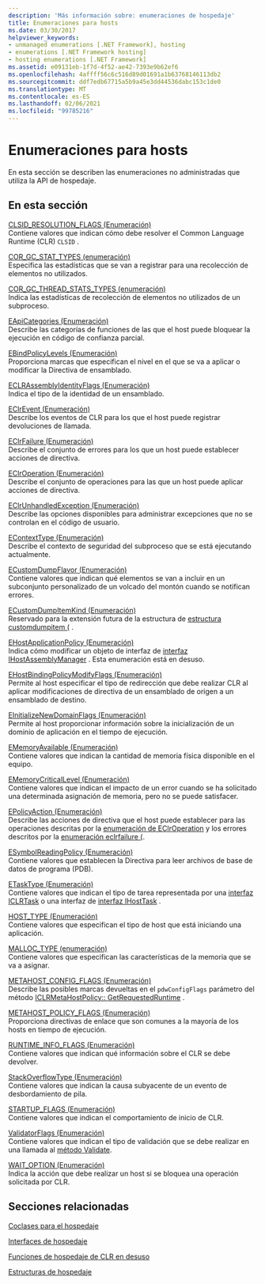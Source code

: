 ```yaml
---
description: 'Más información sobre: enumeraciones de hospedaje'
title: Enumeraciones para hosts
ms.date: 03/30/2017
helpviewer_keywords:
- unmanaged enumerations [.NET Framework], hosting
- enumerations [.NET Framework hosting]
- hosting enumerations [.NET Framework]
ms.assetid: e09131eb-1f7d-4f52-ae42-7393e9b62ef6
ms.openlocfilehash: 4affff56c6c516d89d01691a1b63768146113db2
ms.sourcegitcommit: ddf7edb67715a5b9a45e3dd44536dabc153c1de0
ms.translationtype: MT
ms.contentlocale: es-ES
ms.lasthandoff: 02/06/2021
ms.locfileid: "99785216"
---
```

# <a name="hosting-enumerations"></a>Enumeraciones para hosts

En esta sección se describen las enumeraciones no administradas que utiliza la API de hospedaje.  
  
## <a name="in-this-section"></a>En esta sección  

 [CLSID_RESOLUTION_FLAGS (Enumeración)](clsid-resolution-flags-enumeration.md)  
 Contiene valores que indican cómo debe resolver el Common Language Runtime (CLR) `CLSID` .  
  
 [COR_GC_STAT_TYPES (enumeración)](cor-gc-stat-types-enumeration.md)  
 Especifica las estadísticas que se van a registrar para una recolección de elementos no utilizados.  
  
 [COR_GC_THREAD_STATS_TYPES (enumeración)](cor-gc-thread-stats-types-enumeration.md)  
 Indica las estadísticas de recolección de elementos no utilizados de un subproceso.  
  
 [EApiCategories (Enumeración)](eapicategories-enumeration.md)  
 Describe las categorías de funciones de las que el host puede bloquear la ejecución en código de confianza parcial.  
  
 [EBindPolicyLevels (Enumeración)](ebindpolicylevels-enumeration.md)  
 Proporciona marcas que especifican el nivel en el que se va a aplicar o modificar la Directiva de ensamblado.  
  
 [ECLRAssemblyIdentityFlags (Enumeración)](eclrassemblyidentityflags-enumeration.md)  
 Indica el tipo de la identidad de un ensamblado.  
  
 [EClrEvent (Enumeración)](eclrevent-enumeration.md)  
 Describe los eventos de CLR para los que el host puede registrar devoluciones de llamada.  
  
 [EClrFailure (Enumeración)](eclrfailure-enumeration.md)  
 Describe el conjunto de errores para los que un host puede establecer acciones de directiva.  
  
 [EClrOperation (Enumeración)](eclroperation-enumeration.md)  
 Describe el conjunto de operaciones para las que un host puede aplicar acciones de directiva.  
  
 [EClrUnhandledException (Enumeración)](eclrunhandledexception-enumeration.md)  
 Describe las opciones disponibles para administrar excepciones que no se controlan en el código de usuario.  
  
 [EContextType (Enumeración)](econtexttype-enumeration.md)  
 Describe el contexto de seguridad del subproceso que se está ejecutando actualmente.  
  
 [ECustomDumpFlavor (Enumeración)](ecustomdumpflavor-enumeration.md)  
 Contiene valores que indican qué elementos se van a incluir en un subconjunto personalizado de un volcado del montón cuando se notifican errores.  
  
 [ECustomDumpItemKind (Enumeración)](ecustomdumpitemkind-enumeration.md)  
 Reservado para la extensión futura de la estructura de [estructura customdumpitem (](customdumpitem-structure.md) .  
  
 [EHostApplicationPolicy (Enumeración)](ehostapplicationpolicy-enumeration.md)  
 Indica cómo modificar un objeto de interfaz de [interfaz IHostAssemblyManager](ihostassemblymanager-interface.md) . Esta enumeración está en desuso.  
  
 [EHostBindingPolicyModifyFlags (Enumeración)](ehostbindingpolicymodifyflags-enumeration.md)  
 Permite al host especificar el tipo de redirección que debe realizar CLR al aplicar modificaciones de directiva de un ensamblado de origen a un ensamblado de destino.  
  
 [EInitializeNewDomainFlags (Enumeración)](einitializenewdomainflags-enumeration.md)  
 Permite al host proporcionar información sobre la inicialización de un dominio de aplicación en el tiempo de ejecución.  
  
 [EMemoryAvailable (Enumeración)](ememoryavailable-enumeration.md)  
 Contiene valores que indican la cantidad de memoria física disponible en el equipo.  
  
 [EMemoryCriticalLevel (Enumeración)](ememorycriticallevel-enumeration.md)  
 Contiene valores que indican el impacto de un error cuando se ha solicitado una determinada asignación de memoria, pero no se puede satisfacer.  
  
 [EPolicyAction (Enumeración)](epolicyaction-enumeration.md)  
 Describe las acciones de directiva que el host puede establecer para las operaciones descritas por la [enumeración de EClrOperation](eclroperation-enumeration.md) y los errores descritos por la [enumeración eclrfailure (](eclrfailure-enumeration.md).  
  
 [ESymbolReadingPolicy (Enumeración)](esymbolreadingpolicy-enumeration.md)  
 Contiene valores que establecen la Directiva para leer archivos de base de datos de programa (PDB).  
  
 [ETaskType (Enumeración)](etasktype-enumeration.md)  
 Contiene valores que indican el tipo de tarea representada por una [interfaz ICLRTask](iclrtask-interface.md) o una interfaz de [interfaz IHostTask](ihosttask-interface.md) .  
  
 [HOST_TYPE (Enumeración)](host-type-enumeration.md)  
 Contiene valores que especifican el tipo de host que está iniciando una aplicación.  
  
 [MALLOC_TYPE (enumeración)](malloc-type-enumeration.md)  
 Contiene valores que especifican las características de la memoria que se va a asignar.  
  
 [METAHOST_CONFIG_FLAGS (Enumeración)](metahost-config-flags-enumeration.md)  
 Describe las posibles marcas devueltas en el `pdwConfigFlags` parámetro del método [ICLRMetaHostPolicy:: GetRequestedRuntime](iclrmetahostpolicy-getrequestedruntime-method.md) .  
  
 [METAHOST_POLICY_FLAGS (Enumeración)](metahost-policy-flags-enumeration.md)  
 Proporciona directivas de enlace que son comunes a la mayoría de los hosts en tiempo de ejecución.  
  
 [RUNTIME_INFO_FLAGS (Enumeración)](runtime-info-flags-enumeration.md)  
 Contiene valores que indican qué información sobre el CLR se debe devolver.  
  
 [StackOverflowType (Enumeración)](stackoverflowtype-enumeration.md)  
 Contiene valores que indican la causa subyacente de un evento de desbordamiento de pila.  
  
 [STARTUP_FLAGS (Enumeración)](startup-flags-enumeration.md)  
 Contiene valores que indican el comportamiento de inicio de CLR.  
  
 [ValidatorFlags (Enumeración)](validatorflags-enumeration.md)  
 Contiene valores que indican el tipo de validación que se debe realizar en una llamada al [método Validate](iclrvalidator-validate-method.md).  
  
 [WAIT_OPTION (Enumeración)](wait-option-enumeration.md)  
 Indica la acción que debe realizar un host si se bloquea una operación solicitada por CLR.  
  
## <a name="related-sections"></a>Secciones relacionadas  

 [Coclases para el hospedaje](hosting-coclasses.md)  
  
 [Interfaces de hospedaje](hosting-interfaces.md)  
  
 [Funciones de hospedaje de CLR en desuso](deprecated-clr-hosting-functions.md)  
  
 [Estructuras de hospedaje](hosting-structures.md)
